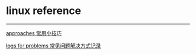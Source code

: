 # linux reference
---

[approaches 常用小技巧](https://github.com/LittleChell/linux/tree/master/docs/approaches.md)

[logs for problems 常见问题解决方式记录](https://github.com/LittleChell/linux/tree/master/docs/logs%20for%20problems.md)






